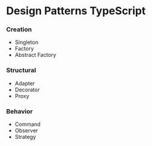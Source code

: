 # Design Patterns TypeScript

### Creation
* Singleton 
* Factory 
* Abstract Factory 

### Structural
* Adapter
* Decorator
* Proxy

### Behavior
* Command
* Observer
* Strategy
